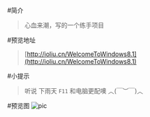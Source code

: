 #简介
> 心血来潮，写的一个练手项目

#预览地址
> [http://ioliu.cn/WelcomeToWindows8.1](http://ioliu.cn/WelcomeToWindows8.1) 

#小提示
> 听说 下雨天 `F11` 和电脑更配噢 ︿(￣︶￣)︿ 

#预览图
![pic](http://7xilig.com1.z0.glb.clouddn.com/windows8.1.png)

